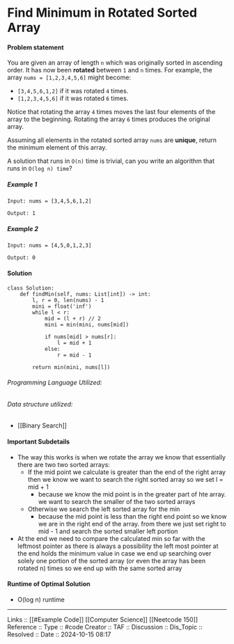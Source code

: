 # Find Minimum in Rotated Sorted Array

#### Problem statement

You are given an array of length `n` which was originally sorted in ascending order. It has now been **rotated** between `1` and `n` times. For example, the array `nums = [1,2,3,4,5,6]` might become:

- `[3,4,5,6,1,2]` if it was rotated `4` times.
- `[1,2,3,4,5,6]` if it was rotated `6` times.

Notice that rotating the array `4` times moves the last four elements of the array to the beginning. Rotating the array `6` times produces the original array.

Assuming all elements in the rotated sorted array `nums` are **unique**, return the minimum element of this array.

A solution that runs in `O(n)` time is trivial, can you write an algorithm that runs in `O(log n) time`?

##### Example 1
```
Input: nums = [3,4,5,6,1,2]

Output: 1
```
##### Example 2
```
Input: nums = [4,5,0,1,2,3]

Output: 0
```
#### Solution
```
class Solution:
    def findMin(self, nums: List[int]) -> int:
        l, r = 0, len(nums) - 1
        mini = float('inf')
        while l < r:
            mid = (l + r) // 2
            mini = min(mini, nums[mid])

            if nums[mid] > nums[r]:
                l = mid + 1
            else:
                r = mid - 1

        return min(mini, nums[l])
```

###### Programming Language Utilized:

###### Data structure utilized:

- [[Binary Search]]
#### Important Subdetails

- The way this works is when we rotate the array we know that essentially there are two two sorted arrays:
	- If the mid point we calculate is greater than the end of the right array then we know we want to search the right sorted array so we set l = mid + 1
		- because we know the mid point is in the greater part of hte array. we want to search the smaller of the two sorted arrays
	- Otherwise we search the left sorted array for the min
		- because the mid point is less than the right end point so we know we are in the right end of the array. from there we just set right to mid - 1 and search the sorted smaller left portion
- At the end we need to compare the calculated min so far with the leftmost pointer as there is always a possibility the left most pointer at the end holds the minimum value in case we end up searching over solely one portion of the sorted array (or even the array has been rotated n) times so we end up with the same sorted array

#### Runtime of Optimal Solution

- O(log n) runtime
---
Links :: [[#Example Code]] [[Computer Science]] [[Neetcode 150]]
Reference ::
Type :: #code
Creator ::
TAF ::
Discussion ::
Dis_Topic :: 
Resolved ::
Date :: 2024-10-15 08:17

